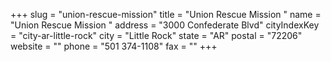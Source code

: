+++
slug = "union-rescue-mission"
title = "Union Rescue Mission "
name = "Union Rescue Mission "
address = "3000 Confederate Blvd"
cityIndexKey = "city-ar-little-rock"
city = "Little Rock"
state = "AR"
postal = "72206"
website = ""
phone = "501 374-1108"
fax = ""
+++
